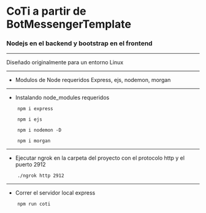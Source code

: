 # CoTi a partir de BotMessengerTemplate
### Nodejs en el backend y bootstrap en el frontend
___
Diseñado originalmente para un entorno Linux
___
- Modulos de Node requeridos
Express, ejs, nodemon, morgan
___
- Instalando node_modules requeridos
```
    npm i express

    npm i ejs

    npm i nodemon -D

    npm i morgan

```
___
- Ejecutar ngrok en la carpeta del proyecto con el protocolo http y el puerto 2912
```
    ./ngrok http 2912
```
___
- Correr el servidor local express
```
    npm run coti
```
